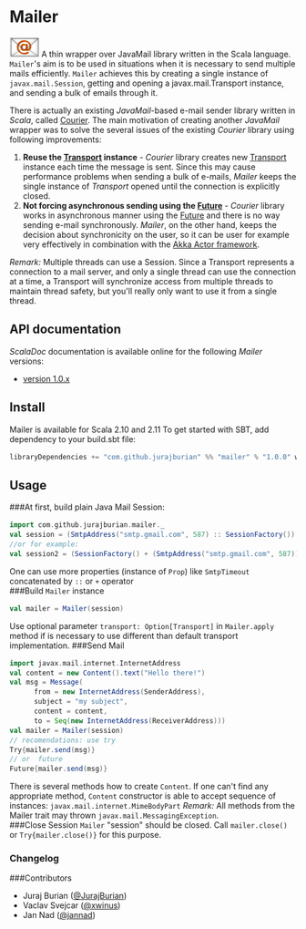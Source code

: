 # Mailer

![alt tag](/doc/logo.png?raw=true)
A thin wrapper over JavaMail library written in the Scala language. 
`Mailer`'s aim is to be used in situations when it is necessary to send multiple mails efficiently. `Mailer` achieves this by creating a single instance of `javax.mail.Session`, getting and opening a javax.mail.Transport instance, and sending a bulk of emails through it.

There is actually an existing _JavaMail_-based e-mail sender library written in _Scala_, called [Courier](https://github.com/softprops/courier). The main motivation of creating another _JavaMail_ wrapper was to solve the several issues of the existing _Courier_ library using following improvements:

1. __Reuse the [Transport](https://javamail.java.net/nonav/docs/api/javax/mail/Transport.html) instance__ - _Courier_ library creates new [Transport](https://javamail.java.net/nonav/docs/api/javax/mail/Transport.html) instance each time the message is sent. Since this may cause performance problems when sending a bulk of e-mails, _Mailer_ keeps the single instance of _Transport_ opened until the connection is explicitly closed.
2. __Not forcing asynchronous sending using the  [Future](http://www.scala-lang.org/api/2.11.7/index.html#scala.concurrent.Future$)__ - _Courier_ library works in asynchronous manner using the [Future](http://www.scala-lang.org/api/2.11.7/index.html#scala.concurrent.Future$) and there is no way sending e-mail synchronously. _Mailer_, on the other hand, keeps the decision about synchronicity on the user, so it can be user for example very effectively in combination with the [Akka Actor framework](http://akka.io).

_Remark:_ Multiple threads can use a Session. Since a Transport represents a connection to a mail server, and only a single thread can use the connection at a time, a Transport will synchronize access from multiple threads to maintain thread safety, but you'll really only want to use it from a single thread.

## API documentation
_ScalaDoc_ documentation is available online for the following _Mailer_ versions:
* [version 1.0.x](http://jurajburian.github.io/mailer/api/1.0.x/#com.github.jurajburian.mailer.package)

## Install
Mailer is available for Scala 2.10 and 2.11
To get started with SBT, add dependency to your build.sbt file:
```Scala
libraryDependencies += "com.github.jurajburian" %% "mailer" % "1.0.0" withSources
```
## Usage
###At first, build plain Java Mail Session:  
```Scala
import com.github.jurajburian.mailer._
val session = (SmtpAddress("smtp.gmail.com", 587) :: SessionFactory()).session(Some("user@gmail.com"-> "password"))
//or for example:
val session2 = (SessionFactory() + (SmtpAddress("smtp.gmail.com", 587)).session()
```
One can use more properties (instance of `Prop`) like `SmtpTimeout` concatenated by `::` or `+` operator  
###Build `Mailer` instance
```Scala
val mailer = Mailer(session)
```
Use optional parameter `transport: Option[Transport]` in `Mailer.apply` method if is necessary to use different than default transport implementation.
###Send Mail
```Scala
import javax.mail.internet.InternetAddress
val content = new Content().text("Hello there!")
val msg = Message(
      from = new InternetAddress(SenderAddress),
      subject = "my subject",
      content = content,
      to = Seq(new InternetAddress(ReceiverAddress)))
val mailer = Mailer(session)      
// recomendations: use try       
Try{mailer.send(msg)}
// or  future 
Future{mailer.send(msg)}
```
There is several methods how to create `Content`. If one can't find any appropriate method, `Content` constructor is able to accept sequence of instances: `javax.mail.internet.MimeBodyPart`
_Remark:_ All methods from the Mailer trait may thrown `javax.mail.MessagingException`.   
###Close Session
`Mailer` "session" should be closed. Call `mailer.close()` or `Try{mailer.close()}` for this purpose.

### Changelog

###Contributors
* Juraj Burian ([@JurajBurian](https://github.com/JurajBurian))
* Vaclav Svejcar ([@xwinus](https://github.com/xwinus))
* Jan Nad ([@jannad](https://github.com/jannad))
